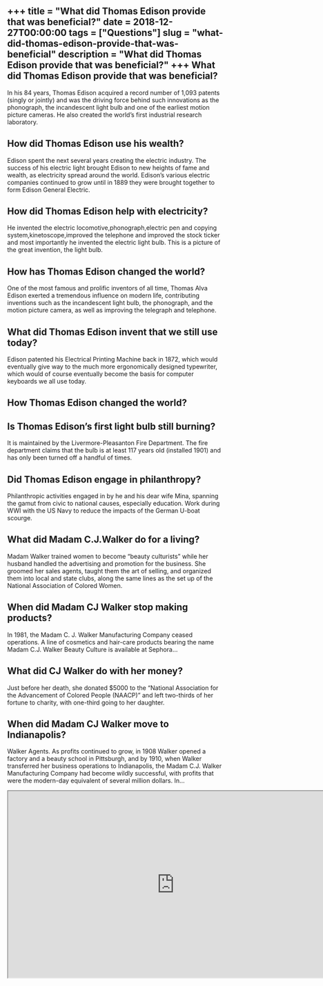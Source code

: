 +++
title = "What did Thomas Edison provide that was beneficial?"
date = 2018-12-27T00:00:00
tags = ["Questions"]
slug = "what-did-thomas-edison-provide-that-was-beneficial"
description = "What did Thomas Edison provide that was beneficial?"
+++
What did Thomas Edison provide that was beneficial?
---------------------------------------------------

In his 84 years, Thomas Edison acquired a record number of 1,093 patents (singly or jointly) and was the driving force behind such innovations as the phonograph, the incandescent light bulb and one of the earliest motion picture cameras. He also created the world’s first industrial research laboratory.

How did Thomas Edison use his wealth?
-------------------------------------

Edison spent the next several years creating the electric industry. The success of his electric light brought Edison to new heights of fame and wealth, as electricity spread around the world. Edison’s various electric companies continued to grow until in 1889 they were brought together to form Edison General Electric.

How did Thomas Edison help with electricity?
--------------------------------------------

He invented the electric locomotive,phonograph,electric pen and copying system,kinetoscope,improved the telephone and improved the stock ticker and most importantly he invented the electric light bulb. This is a picture of the great invention, the light bulb.

How has Thomas Edison changed the world?
----------------------------------------

One of the most famous and prolific inventors of all time, Thomas Alva Edison exerted a tremendous influence on modern life, contributing inventions such as the incandescent light bulb, the phonograph, and the motion picture camera, as well as improving the telegraph and telephone.

What did Thomas Edison invent that we still use today?
------------------------------------------------------

Edison patented his Electrical Printing Machine back in 1872, which would eventually give way to the much more ergonomically designed typewriter, which would of course eventually become the basis for computer keyboards we all use today.

How Thomas Edison changed the world?
------------------------------------

Is Thomas Edison’s first light bulb still burning?
--------------------------------------------------

It is maintained by the Livermore-Pleasanton Fire Department. The fire department claims that the bulb is at least 117 years old (installed 1901) and has only been turned off a handful of times.

Did Thomas Edison engage in philanthropy?
-----------------------------------------

Philanthropic activities engaged in by he and his dear wife Mina, spanning the gamut from civic to national causes, especially education. Work during WWI with the US Navy to reduce the impacts of the German U-boat scourge.

What did Madam C.J.Walker do for a living?
------------------------------------------

Madam Walker trained women to become “beauty culturists” while her husband handled the advertising and promotion for the business. She groomed her sales agents, taught them the art of selling, and organized them into local and state clubs, along the same lines as the set up of the National Association of Colored Women.

When did Madam CJ Walker stop making products?
----------------------------------------------

In 1981, the Madam C. J. Walker Manufacturing Company ceased operations. A line of cosmetics and hair-care products bearing the name Madam C.J. Walker Beauty Culture is available at Sephora…

What did CJ Walker do with her money?
-------------------------------------

Just before her death, she donated $5000 to the “National Association for the Advancement of Colored People (NAACP)” and left two-thirds of her fortune to charity, with one-third going to her daughter.

When did Madam CJ Walker move to Indianapolis?
----------------------------------------------

Walker Agents. As profits continued to grow, in 1908 Walker opened a factory and a beauty school in Pittsburgh, and by 1910, when Walker transferred her business operations to Indianapolis, the Madam C.J. Walker Manufacturing Company had become wildly successful, with profits that were the modern-day equivalent of several million dollars. In…

<iframe allow="accelerometer; autoplay; clipboard-write; encrypted-media; gyroscope; picture-in-picture" allowfullscreen="" class="__youtube_prefs__  epyt-is-override  no-lazyload" data-no-lazy="1" data-origheight="433" data-origwidth="770" data-skipgform_ajax_framebjll="" height="433" id="_ytid_41042" loading="lazy" src="https://www.youtube.com/embed/_-5No9uzsMs?enablejsapi=1&autoplay=0&cc_load_policy=0&cc_lang_pref=&iv_load_policy=1&loop=0&modestbranding=0&rel=1&fs=1&playsinline=0&autohide=2&theme=dark&color=red&controls=1&" title="YouTube player" width="770"></iframe>